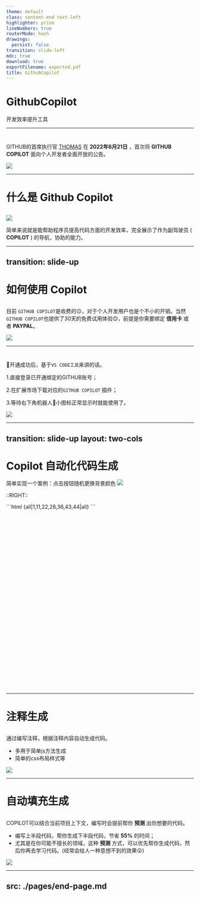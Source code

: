 ```yaml
---
theme: default
class: content-end text-left
highlighter: prism
lineNumbers: true
routerMode: hash
drawings:
  persist: false
transition: slide-left
mdc: true
download: true
exportFilename: exported.pdf
title: GithubCopilot
---
```


# GithubCopilot

开发效率提升工具

<style>
.slidev-layout.slidev-page-1 {
  background-image:url("/pubilc/page1.jpg") !important;
  color: #5a5a5a !important;
}
p{
    text-transform:uppercase;
}
</style>

<!--
* 大家好，今天来的各位应该都是开发的同事，然后今天的主题是copilot，相信有的同事用过，有的没用过。这里就先简单讲一下copilot的由来
-->

---

# 
##

GitHub的首席执行官 [Thomas](https://github.blog/author/ashtom/) 在 **2022年6月21日** ，首次将 **Github Copilot** 面向个人开发者全面开放的公告。

<img src="/pubilc/1704691680302.jpg" class="m-auto mt-5 h-95">

<!--
这是托马斯在2022年6月21日发布的一则公告。大概意思就是顺应ai时代的到来，方方面面都受益于了大家，但是代码方面还以就是手动编写，不够完全智能，所以推出了copilot提供给开发人员，提高各位的开发效率。
-->

---

# 什么是 Github Copilot
##
<img src="/pubilc/1704698345259.jpg" class="h-80 m-auto my-10">

<v-click>

简单来说就是能帮助程序员提高代码方面的开发效率，完全展示了作为副驾驶员 ( **copilot** ) 的导航，协助的能力。

</v-click>

<!--
copilot有3大特点。
1.提供相匹配的代码编写建议；
2.大多开发者工具的兼容；
3.涉及领域广，尤其是在你不擅长的领域，也能帮你提供代码建议。
-->

---
transition: slide-up
---

# 如何使用 Copilot

##

目前 `Github Copilot`是收费的😔，对于个人开发用户也是个不小的开销。当然`Github Copilot`也提供了30天的免费试用体验😊，前提是你需要绑定 **信用卡** 或者 **PayPal**。

<img src="/pubilc/1704700226543.jpg" class="w-1/2 m-auto mt-10">

---

# 
##
🎉开通成功后，基于`VS Code工具`来讲的话。

1.直接登录已开通绑定的github账号；

2.在扩展市场下载对应的`Github Copilot` 插件；

3.等待右下角机器人🤖小图标正常显示时就能使用了。

<img src="/pubilc/1704702605209.jpg" class="h-80 m-auto">

---
transition: slide-up
layout: two-cols
---

# Copilot 自动化代码生成

简单实现一个案例：点击按钮随机更换背景颜色
<img src="/pubilc/button.gif" class="m-auto mt-5 h-100">

::right::

<div class="code">
```html {all|1,11,22,28,36,43,44|all}
<!-- 生成一个垂直水平居中的按钮 -->
<template>
  <div class="other">
    <div class="btn" @click="changeColor">
      <div class="btn-inner">
        <div class="btn-inner-inner">按钮</div>
      </div>
    </div>
  </div>
</template>
<!-- 给按钮添加一个点击事件，每次点击按钮，背景颜色就会随机改变 -->
<script>
export default {
  data() {
    return {
      color: '#fff'
    }
  },
  methods: {
    changeColor() {
      this.color = '#' + Math.floor(Math.random() * 0xffffff).toString(16)
      // 背景颜色改变
      this.$el.style.backgroundColor = this.color
    }
  }
}
</script>
<!-- 样式部分 -->
<style lang="scss" scoped>
.other {
  width: 100%;
  height: 100%;
  display: flex;
  justify-content: center;
  align-items: center;
  height: 100vh;
  .btn {
    width: 200px;
    height: 50px;
    background: #fff;
    border-radius: 5px;
    box-shadow: 0 0 10px #ccc;
    cursor: pointer;
    user-select: none;
    .btn-inner {
      width: 100%;
      height: 100%;
      display: flex;
      justify-content: center;
      align-items: center;
      .btn-inner-inner {
        font-size: 20px;
      }
    }
  }
}
</style>
```
</div>

<style>
  .code{
    height:31rem;
    overflow: auto;
  }
</style>

<!--
这里给大家展示一个小案例。
先看下代码量，差不多57行代码，也不是特别复杂的功能。让我们看下下面代码中哪些是通过copilot生成的。没错高亮的7行部分是我写的，其余50行全部是copilot建议生成的。占比很是惊人。怪不得copilot能说提升55%的效率。
-->

---

# 注释生成
##
通过编写注释，根据注释内容自动生成代码。
* 多用于简单js方法生成
* 简单的css布局样式等

<img src="/pubilc/code1.gif" class="m-auto mt-5 h-70">

---

# 自动填充生成
##
Copilot可以结合当前项目上下文，编写时会提前帮你 **预测** 出你想要的代码。
* 编写上半段代码，帮你生成下半段代码，节省 **55%** 的时间；
* 尤其是在你可能不擅长的领域，这种 **预测** 方式，可以优先帮你生成代码，然后你再去学习代码。(经常会给人一种意想不到的效果😮)
<img src="/pubilc/code2.gif" class="m-auto mt-5 h-60">


---
src: ./pages/end-page.md
---
